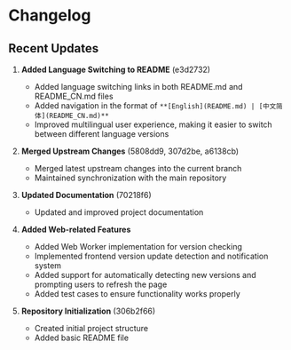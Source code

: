 # Changelog

## Recent Updates
1. **Added Language Switching to README** (e3d2732)
   - Added language switching links in both README.md and README_CN.md files
   - Added navigation in the format of `**[English](README.md) | [中文简体](README_CN.md)**`
   - Improved multilingual user experience, making it easier to switch between different language versions

2. **Merged Upstream Changes** (5808dd9, 307d2be, a6138cb)
   - Merged latest upstream changes into the current branch
   - Maintained synchronization with the main repository

3. **Updated Documentation** (70218f6)
   - Updated and improved project documentation

4. **Added Web-related Features**
   - Added Web Worker implementation for version checking
   - Implemented frontend version update detection and notification system
   - Added support for automatically detecting new versions and prompting users to refresh the page
   - Added test cases to ensure functionality works properly

5. **Repository Initialization** (306b2f66)
   - Created initial project structure
   - Added basic README file 